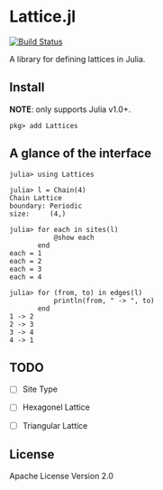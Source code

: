 # Lattice.jl

[![Build Status](https://travis-ci.org/Roger-luo/Lattices.jl.svg?branch=master)](https://travis-ci.org/Roger-luo/Lattices.jl)

A library for defining lattices in Julia.

## Install

**NOTE**: only supports Julia v1.0+.

```
pkg> add Lattices
```

## A glance of the interface

```julia-repl
julia> using Lattices               
                                    
julia> l = Chain(4)                 
Chain Lattice                       
boundary: Periodic                  
size:     (4,)                      
                                    
julia> for each in sites(l)         
           @show each               
       end                          
each = 1                            
each = 2                            
each = 3                            
each = 4                            
                                    
julia> for (from, to) in edges(l)   
           println(from, " -> ", to)
       end                          
1 -> 2                              
2 -> 3                              
3 -> 4                              
4 -> 1                              
```

## TODO

- [ ] Site Type

- [ ] Hexagonel Lattice
- [ ] Triangular Lattice

## License

Apache License Version 2.0
